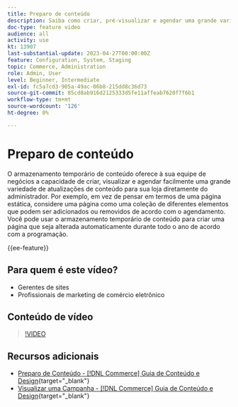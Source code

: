 ```yaml
---
title: Preparo de conteúdo
description: Saiba como criar, pré-visualizar e agendar uma grande variedade de atualizações de conteúdo para sua loja diretamente do Administrador.
doc-type: feature video
audience: all
activity: use
kt: 13907
last-substantial-update: 2023-04-27T00:00:00Z
feature: Configuration, System, Staging
topic: Commerce, Administration
role: Admin, User
level: Beginner, Intermediate
exl-id: fc5a7cd3-905a-49ac-86b8-215dd8c36d73
source-git-commit: 85cd8ab916d2125333d5fe11affeab7620f7f6b1
workflow-type: tm+mt
source-wordcount: '126'
ht-degree: 0%

---
```


# Preparo de conteúdo

O armazenamento temporário de conteúdo oferece à sua equipe de negócios a capacidade de criar, visualizar e agendar facilmente uma grande variedade de atualizações de conteúdo para sua loja diretamente do administrador. Por exemplo, em vez de pensar em termos de uma página estática, considere uma página como uma coleção de diferentes elementos que podem ser adicionados ou removidos de acordo com o agendamento. Você pode usar o armazenamento temporário de conteúdo para criar uma página que seja alterada automaticamente durante todo o ano de acordo com a programação.

{{ee-feature}}

## Para quem é este vídeo?

- Gerentes de sites
- Profissionais de marketing de comércio eletrônico

## Conteúdo de vídeo

>[!VIDEO](https://video.tv.adobe.com/v/343784?quality=12&learn=on)

## Recursos adicionais

- [Preparo de Conteúdo - [!DNL Commerce] Guia de Conteúdo e Design](https://experienceleague.adobe.com/docs/commerce-admin/content-design/staging/content-staging.html){target="_blank"}
- [Visualizar uma Campanha - [!DNL Commerce] Guia de Conteúdo e Design](https://experienceleague.adobe.com/docs/commerce-admin/content-design/staging/content-staging-preview.html){target="_blank"}
